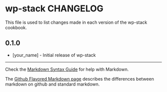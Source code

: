wp-stack CHANGELOG
==================

This file is used to list changes made in each version of the wp-stack cookbook.

0.1.0
-----
- [your_name] - Initial release of wp-stack

- - -
Check the [Markdown Syntax Guide](http://daringfireball.net/projects/markdown/syntax) for help with Markdown.

The [Github Flavored Markdown page](http://github.github.com/github-flavored-markdown/) describes the differences between markdown on github and standard markdown.
